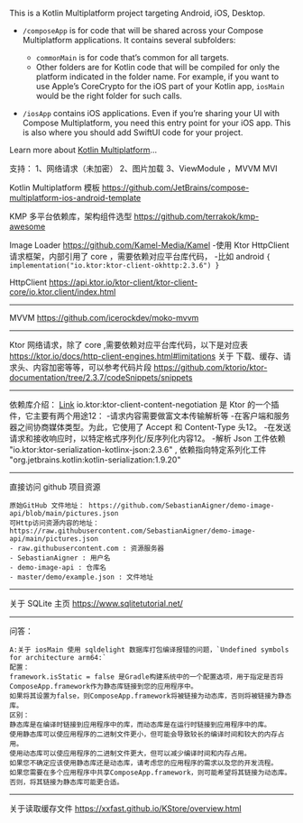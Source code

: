 This is a Kotlin Multiplatform project targeting Android, iOS, Desktop.

* `/composeApp` is for code that will be shared across your Compose Multiplatform applications.
  It contains several subfolders:
  - `commonMain` is for code that’s common for all targets.
  - Other folders are for Kotlin code that will be compiled for only the platform indicated in the folder name.
    For example, if you want to use Apple’s CoreCrypto for the iOS part of your Kotlin app,
    `iosMain` would be the right folder for such calls.

* `/iosApp` contains iOS applications. Even if you’re sharing your UI with Compose Multiplatform, 
  you need this entry point for your iOS app. This is also where you should add SwiftUI code for your project.


Learn more about [Kotlin Multiplatform](https://www.jetbrains.com/help/kotlin-multiplatform-dev/get-started.html)…

支持：
1、网络请求（未加密）
2、图片加载
3、ViewModule ，MVVM MVI


Kotlin Multiplatform 模板
https://github.com/JetBrains/compose-multiplatform-ios-android-template

KMP 多平台依赖库，架构组件选型
https://github.com/terrakok/kmp-awesome

Image Loader
https://github.com/Kamel-Media/Kamel
-使用 Ktor HttpClient 请求框架，内部引用了 core ，需要依赖对应平台库代码，
-比如 android  `{  implementation("io.ktor:ktor-client-okhttp:2.3.6") }`

HttpClient
https://api.ktor.io/ktor-client/ktor-client-core/io.ktor.client/index.html

------
MVVM
https://github.com/icerockdev/moko-mvvm

-----
Ktor 网络请求，除了 core ,需要依赖对应平台库代码，以下是对应表
https://ktor.io/docs/http-client-engines.html#limitations
关于 下载、缓存、请求头、内容加密等等，可以参考代码片段
https://github.com/ktorio/ktor-documentation/tree/2.3.7/codeSnippets/snippets

-----
依赖库介绍：
[Link](https://ktor.io/docs/serialization-client.html) io.ktor:ktor-client-content-negotiation 是 Ktor 的一个插件，它主要有两个用途12：
-请求内容需要做富文本传输解析等
-在客户端和服务器之间协商媒体类型。为此，它使用了 Accept 和 Content-Type 头12。
-在发送请求和接收响应时，以特定格式序列化/反序列化内容12。
-解析 Json 工件依赖 "io.ktor:ktor-serialization-kotlinx-json:2.3.6" , 依赖指向特定系列化工件 "org.jetbrains.kotlin:kotlin-serialization:1.9.20"

----
直接访问 github 项目资源
```
原始GitHub 文件地址： https://github.com/SebastianAigner/demo-image-api/blob/main/pictures.json
可Http访问资源内容的地址：https://raw.githubusercontent.com/SebastianAigner/demo-image-api/main/pictures.json
- raw.githubusercontent.com : 资源服务器
- SebastianAigner : 用户名
- demo-image-api : 仓库名
- master/demo/example.json : 文件地址
```

----
关于 SQLite 主页
https://www.sqlitetutorial.net/


-------
问答：
```
A:关于 iosMain 使用 sqldelight 数据库打包编译报错的问题，`Undefined symbols for architecture arm64:`
配置：
framework.isStatic = false 是Gradle构建系统中的一个配置选项，用于指定是否将ComposeApp.framework作为静态库链接到您的应用程序中。
如果将其设置为false，则ComposeApp.framework将被链接为动态库，否则将被链接为静态库。
区别：
静态库是在编译时链接到应用程序中的库，而动态库是在运行时链接到应用程序中的库。
使用静态库可以使应用程序的二进制文件更小，但可能会导致较长的编译时间和较大的内存占用。
使用动态库可以使应用程序的二进制文件更大，但可以减少编译时间和内存占用。
如果您不确定应该使用静态库还是动态库，请考虑您的应用程序的需求以及您的开发流程。
如果您需要在多个应用程序中共享ComposeApp.framework，则可能希望将其链接为动态库。
否则，将其链接为静态库可能更合适。

```

----
关于读取缓存文件
https://xxfast.github.io/KStore/overview.html


